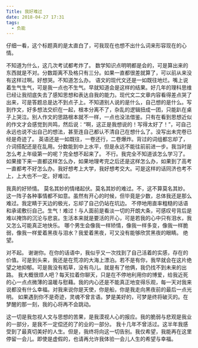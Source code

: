 ```yaml
---
Title: 我好难过
date: 2018-04-27 17:31
tags:
  - 负能
---
```

仔细一看，这个标题真的是太直白了，可我现在也想不出什么词来形容现在的心情。

不知道为什么，这几次考试都考炸了。
数学知识点明明都是会的，可是算出来的东西就是不对。分数距离不及格只有三分。如果一直都很差就算了，可以前从来没有这样过啊。好想哭。不知道怎么办。
语文的现代文还是一如既往地烂。嘴上说着生气生气，可是我一点也不生气。早就知道会是这样的结果。好几年的理科思维已经让我彻底失去了感知思想和表达自我的能力。现代文二文章内容看得差点哭了出来，可是答题总是达不到点子上。不知道别人说的是什么，自己想的是什么。写到作文，好多想法交织在一起，根本分离不了，杂乱的逻辑扭成一团，只能趴在桌子上哭泣。别人作文的思路根本就不一样，一点也没法借鉴。只有在看到思想近似的作文才会感觉到共鸣，然后说：“啊，这正是我想说的！写得太好了！”，可自己永远也说不出自己的想法，甚至连自己都认不清自己在想什么了。没写出未完卷已经是奇迹了。
英语还是一如既往，一卷还行，二卷爆炸。背过的词组都忘却了，介词搭配还是在乱用。分数能到中上水平，但是永远不能往前前进一步。我当时是怎么考上年级第一的呢？完全想不起来了。
不行。我完全不知道该怎么学习了。如果接下来一直都这样怎么办，如果地理考完之后还是这样怎么办，如果到了高考一直都考不好怎么办。我好想考上大学，我好想考交大。可是这样的话同济也考不上，上大也不一定。好难过。

我真的好矫情。
莫名其妙的情绪起伏。莫名其妙的难过。不，这不算莫名其妙。这一阵子各种事情都不如意。虽然有开心的时候，但毕竟是少数，总体我还是那么难过。我定睛于天边的极光，忘却了自己仍站在坑边。
不停地用直率粗糙的话语和承诺敷衍自己。生气！难过！与人面前是看淡一切的开朗大条，可感叹号背后是难以掩饰的沉沦与悲哀。生活本来就是要活的开心，可是若我的心中只有泪水，我又怎么可能真正地快乐。
哪个男生会像我一样矫情，像我一样多变，像我一样脆弱，像我一样爱着黑夜与泪水？我爱着黑夜，可又没有能够欣赏黑夜的眼睛。
绝望。

对不起。
谢谢你。在你的话语中，我似乎又一次找到了自己活着的实感，存在的价值。可是到头来，我还是在荒凉的大海上漂泊。若不是有你，我早就会在这片绝望之地抑郁。可是我没有稻草，没有鸟儿。就是有了他俩，我仍找不到未来的出路。
我大概很烦人吧？每天拉着你聊天，只是在不停地利用你的博爱，给我近死的心一点点微薄的温暖与慰藉。我的内心还是不能真正地变得乐观，每一天对我来说都没有什么幸福。对我来说你是天使，你是船，你是我走向黑夜前的最后一点光明。
如果遇到你不是奇迹，灵魂不曾言语。梦是美好的，可梦是终将破灭的。在梦醒的那一刻，我的心将再不会跳动。

这一切是我忽视人文与思想的苦果，是我漠视人心的报应。我的脆弱与悲观是我业的一部分，是我不一定偿还的了的业的一部分。
我十几年不曾活过。这半年我感受到了最真切美好的人生。但是，我终将向这一切告别。我仅希望，我能再在这里停留一会儿。即使是虚假的，也请再允许我体验一会儿人生的希望与幸福。